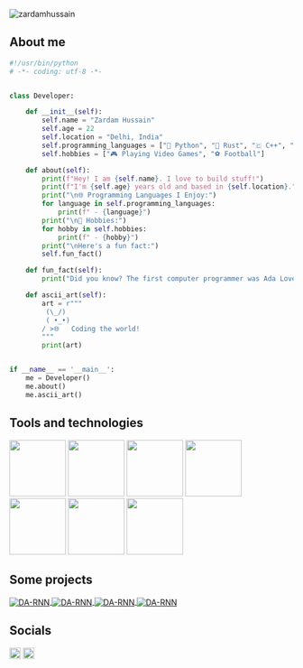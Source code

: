 <p align="left"> <img src="https://komarev.com/ghpvc/?username=rumbleftw&label=Profile%20views&color=00ff00&style=flat" alt="zardamhussain" /> </p>

## **About me**

```python
#!/usr/bin/python
# -*- coding: utf-8 -*-


class Developer:

    def __init__(self):
        self.name = "Zardam Hussain"
        self.age = 22
        self.location = "Delhi, India"
        self.programming_languages = ["🐍 Python", "🦀 Rust", "🇨 C++", "☕ Java"]
        self.hobbies = ["🎮 Playing Video Games", "⚽ Football"]

    def about(self):
        print(f"Hey! I am {self.name}. I love to build stuff!")
        print(f"I'm {self.age} years old and based in {self.location}.")
        print("\n🌐 Programming Languages I Enjoy:")
        for language in self.programming_languages:
            print(f" - {language}")
        print("\n🎯 Hobbies:")
        for hobby in self.hobbies:
            print(f" - {hobby}")
        print("\nHere's a fun fact:")
        self.fun_fact()

    def fun_fact(self):
        print("Did you know? The first computer programmer was Ada Lovelace!")

    def ascii_art(self):
        art = r"""
         (\_/)
         ( •_•)
        / >🌐   Coding the world!
        """
        print(art)


if __name__ == '__main__':
    me = Developer()
    me.about()
    me.ascii_art()
```

## **Tools and technologies**
<p align="left">
  <img id="python" src="https://media.giphy.com/media/KAq5w47R9rmTuvWOWa/giphy.gif" width="100">
<!--   <img id="torch" src="https://media.giphy.com/media/GwtfUx2P2HnvByDZdg/giphy.gif" width="100"> -->
  <img id="docker" src="https://media.giphy.com/media/GudLvkVqOqkT7l4vKC/giphy.gif" width="100">
  <img id="vs" src="https://i.giphy.com/media/IdyAQJVN2kVPNUrojM/200.webp" width="100">
  <img id="github" src="https://i.giphy.com/media/KzJkzjggfGN5Py6nkT/200.webp" width="100">
  <img id="tf" src="https://media.giphy.com/media/BtUG0yeT6pICwdBfxA/giphy.gif" width="100">
  <img id="opencv" src="https://media.giphy.com/media/SvFocn0wNMx0iv2rYz/giphy.gif" width="100">
  <img id="react" src="https://i.giphy.com/media/eNAsjO55tPbgaor7ma/200w.webp" width="100">
</p>

## **Some projects**

<a href="https://github.com/zardamhussain/aigf_python">
  <img align="center" src="https://github-readme-stats.vercel.app/api/pin/?username=zardamhussain&repo=aigf_python&show_icons=true&line_height=27&title_color=6aa6f8&text_color=8a919a&icon_color=6aa6f8&bg_color=22272e" alt="DA-RNN" />
</a>


<a href="https://github.com/zardamhussain/chat_server_cpp ">
  <img align="center" src="https://github-readme-stats.vercel.app/api/pin/?username=zardamhussain&repo=chat_server_cpp&show_icons=true&line_height=27&title_color=6aa6f8&text_color=8a919a&icon_color=6aa6f8&bg_color=22272e" alt="DA-RNN" />


<a href="https://github.com/zardamhussain/image_cropper_rust">
  <img align="center" src="https://github-readme-stats.vercel.app/api/pin/?username=zardamhussain&repo=image_cropper_rust&show_icons=true&line_height=27&title_color=6aa6f8&text_color=8a919a&icon_color=6aa6f8&bg_color=22272e" alt="DA-RNN" />
</a>

<a href="https://github.com/zardamhussain/AI_CAR">
  <img align="center" src="https://github-readme-stats.vercel.app/api/pin/?username=zardamhussain&repo=AI_CAR&show_icons=true&line_height=27&title_color=6aa6f8&text_color=8a919a&icon_color=6aa6f8&bg_color=22272e" alt="DA-RNN" />
</a>

</a>


## **Socials**

<a href="https://www.linkedin.com/in/zardam-hussain-a0a919216/" target="_blank"><img align="center" src="https://cdn.jsdelivr.net/npm/simple-icons@3.0.1/icons/linkedin.svg" alt="dephraiim" height="20" width="20" /></a>
<a href="https://leetcode.com/code_alone/" target="_blank"><img align="center" src="https://cdn.jsdelivr.net/npm/simple-icons@3.0.1/icons/leetcode.svg" alt="dephraiim" height="20" width="20" /></a>

